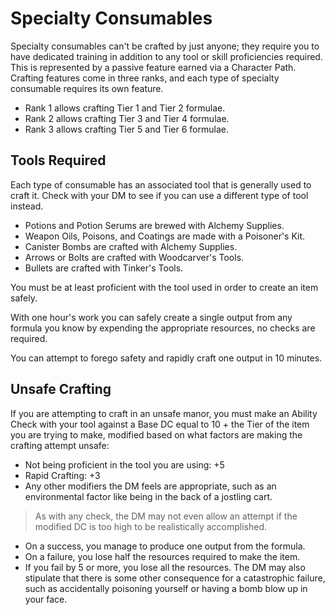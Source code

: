 ﻿# Specialty Consumables
Specialty consumables can't be crafted by just anyone; they require you to have dedicated training in addition to any tool or skill proficiencies required. This is represented by a passive feature earned via a Character Path. Crafting features come in three ranks, and each type of specialty consumable requires its own feature.
* Rank 1 allows crafting Tier 1 and Tier 2 formulae.
* Rank 2 allows crafting Tier 3 and Tier 4 formulae.
* Rank 3 allows crafting Tier 5 and Tier 6 formulae.

## Tools Required
Each type of consumable has an associated tool that is generally used to craft it. Check with your DM to see if you can use a different type of tool instead.
* Potions and Potion Serums are brewed with Alchemy Supplies.
* Weapon Oils, Poisons, and Coatings are made with a Poisoner's Kit.
* Canister Bombs are crafted with Alchemy Supplies.
* Arrows or Bolts are crafted with Woodcarver's Tools.
* Bullets are crafted with Tinker's Tools.

You must be at least proficient with the tool used in order to create an item safely.

With one hour's work you can safely create a single output from any formula you know by expending the appropriate resources, no checks are required.

You can attempt to forego safety and rapidly craft one output in 10 minutes.

## Unsafe Crafting
If you are attempting to craft in an unsafe manor, you must make an Ability Check with your tool against a Base DC equal to 10 + the Tier of the item you are trying to make, modified based on what factors are making the crafting attempt unsafe:
* Not being proficient in the tool you are using: +5
* Rapid Crafting: +3
* Any other modifiers the DM feels are appropriate, such as an environmental factor like being in the back of a jostling cart.
> As with any check, the DM may not even allow an attempt if the modified DC is too high to be realistically accomplished.
* On a success, you manage to produce one output from the formula.
* On a failure, you lose half the resources required to make the item.
* If you fail by 5 or more, you lose all the resources.
The DM may also stipulate that there is some other consequence for a catastrophic failure, such as accidentally poisoning yourself or having a bomb blow up in your face.
